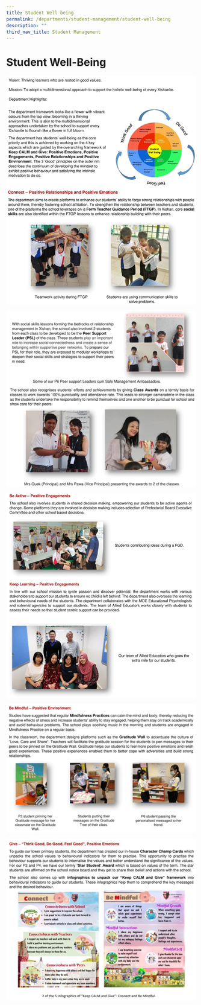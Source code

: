 ```yaml
---
title: Student Well being
permalink: /departments/student-management/student-well-being
description: ""
third_nav_title: Student Management
---
```



# **Student Well-Being**

![](/images/Website_edt-1.jpg)

![](/images/Website_edt-2.jpg)

![](/images/Website_edt-3.jpg)

![](/images/Website_edt-4.jpg)

![](/images/Website_edt-5.jpg)